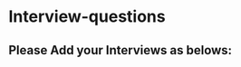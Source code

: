 # Interview-questions
Please Add your Interviews as belows:
-------------------------------------------------------------------------------------------------------------------------
